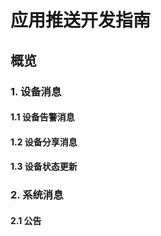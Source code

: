 # 应用推送开发指南

## 概览
### 1. 设备消息

#### 1.1 设备告警消息

#### 1.2 设备分享消息

#### 1.3 设备状态更新

### 2. 系统消息

#### 2.1 公告
